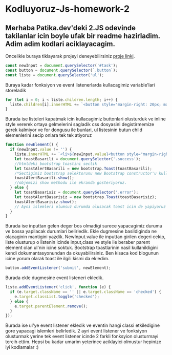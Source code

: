 # Kodluyoruz-Js-homework-2

Merhaba Patika.dev'deki 2.JS odevinde takilanlar icin boyle ufak bir readme hazirladim. Adim adim kodlari aciklayacagim.
---
Oncelikle buraya tiklayarak projeyi deneyebilirsiniz  [proje linki](https://navarcus.github.io/Kodluyoruz-Js-homework-2/).
```JavaScript
const newInput = document.querySelector('#task');
const button = document.querySelector(`.button`);
const liste = document.querySelector('ul');
```
Buraya kadar fonksiyon ve event listenerlarda kullacagimiz variable'lari storeladik
```JavaScript
for (let i = 0; i < liste.children.length; i++) {
  liste.children[i].innerHTML += `<button style="margin-right: 20px; margin-top:15px"class="close">&times</button></li>`;
}

```
Burada ise listeleri kapatmak icin kullacagimiz buttonlari olusturduk ve inline style vererek ortaya gelmelerini sagladik css dosyasini degistirmemize gerek kalmiyor ve for dongusu ile bunlari, ul listesinin butun child elemenlerini secip onlara tek tek atiyoruz
```JavaScript
function newElement() {
  if (newInput.value != '') {
    liste.innerHTML += `<li>${newInput.value}<button style="margin-right: 20px; margin-top:15px" class="close">&times</button></li>`;
    let toastBasarili = document.querySelector('.success');
    //htmldeki bootstrap toastini sectik
    let toastAlertBasarili = new bootstrap.Toast(toastBasarili);
    /*Sectigimiz bootstrap selektorunu new Bootstrap constructor'u kullanarak obje haline getirdik*/
    toastAlertBasarili.show();
    //objemizi show methodu ile ekranda gosteriyoruz.
  } else {
    let toastBasarisiz = document.querySelector('.error');
    let toastAlertBasarisiz = new bootstrap.Toast(toastBasarisiz);
    toastAlertBasarisiz.show();
    // Ayni islemleri olumsuz durumda olusacak toast icin de yapiyoruz //
  }
}
```
Burada ise inputtan gelen deger bos olmadigi surece yapacagimiz durumu ve bossa yapilacak durumlari belirledik. Ekle dugmesine basildiginda ne olacaginin mantigini yazdik. NewInput.value ile inputtan girilen degeri cekip, liste olusturup o listenin icinde input,class ve style ile beraber parent element olan ul'nin icine soktuk. Bootstrap toastlarinin nasil kullanildigini kendi dokumantasyonundan da okuyabilirsiniz. Ben kisaca kod blogunun icine yorum olarak toast ile ilgili kismi da ekledim.
```JavaScript
button.addEventListener('submit', newElement);
```
Burada ekle dugmesine event listeneri ekledik.
```JavaScript
liste.addEventListener('click', function (e) {
  if (e.target.className == '' || e.target.className == 'checked') {
    e.target.classList.toggle('checked');
  } else {
    e.target.parentElement.remove();
  }
});
```
Burada ise ul'ye event listener ekledik ve eventin hangi classi etkiledigine gore yapacagi islemleri belirledik. 2 ayri event listener ve fonksiyon olusturmak yerine tek event listener icinde 2 farkli fonksyion olusturmayi tercih ettim.
Hepsi bu kadar umarim yeterince aciklayici olmustur hepinize iyi kodlamalar :)
